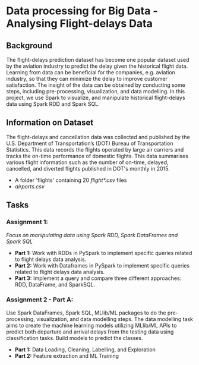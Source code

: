 # Data processing for Big Data - Analysing Flight-delays Data
## Background
The flight-delays prediction dataset has become one popular dataset used by the aviation industry to predict the delay given the historical flight data. Learning from data can be beneficial for the companies, e.g. aviation industry, so that they can minimize the delay to improve customer satisfaction. The insight of the data can be obtained by conducting some steps, including pre-processing, visualization, and data modelling. In this project, we use Spark to visualize, and manipulate historical flight-delays data using Spark RDD and Spark SQL.

## Information on Dataset
The flight-delays and cancellation data was collected and published by the U.S. Department of Transportation’s (DOT) Bureau of Transportation Statistics. This data records the flights operated by large air carriers and tracks the on-time performance of domestic flights. This data
summarises various flight information such as the number of on-time, delayed, cancelled, and diverted flights published in DOT's monthly in 2015.
* A folder 'flights' containing 20 _flight*.csv_ files
* _airports.csv_

## Tasks
### Assignment 1:
_Focus on manipulating data using Spark RDD, Spark DataFrames and Spark SQL_
* **Part 1:** Work with RDDs in PySpark to implement specific queries related to flight delays data analysis.
* **Part 2:** Work with Dataframes in PySpark to implement specific queries related to flight delays data analysis.
* **Part 3:** Implement a query and compare three different approaches: RDD, DataFrame, and SparkSQL.

### Assignment 2 - Part A:
Use Spark DataFrames, Spark SQL, MLlib/ML packages to do the pre-processing, visualization, and data modelling steps. The data modelling task aims to create the machine learning models utilizing MLlib/ML APIs to predict both departure and arrival delays from the testing data using classification tasks. Build models to predict the classes.
* **Part 1:** Data Loading, Cleaning, Labelling, and Exploration
* **Part 2:** Feature extraction and ML Training
